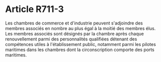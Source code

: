 # Article R711-3

Les chambres de commerce et d'industrie peuvent s'adjoindre des membres associés en nombre au plus égal à la moitié des membres élus. Les membres associés sont désignés par la chambre après chaque renouvellement parmi des personnalités qualifiées détenant des compétences utiles à l'établissement public, notamment parmi les pilotes maritimes dans les chambres dont la circonscription comporte des ports maritimes.
